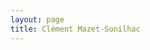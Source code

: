 ```yaml
---
layout: page
title: Clément Mazet-Sonilhac
---
```


<!--- ### Presentation >


hello! my name is clément mazet-sonilhac.

i am an assistant professor at [Bocconi University](https://finance.unibocconi.eu/people) and associate researcher at collège de France [Economics of Innovation Lab](https://www.college-de-france.fr/site/en-economics-innovation-lab/Clement-Mazet-Sonilhac.htm) and [IGIER](http://www.igier.unibocconi.it/). 

previousy, i worked as a research economist at [Banque de France](https://www.banque-france.fr/en/page-sommaire/research) 
and i visited [MIT Sloan](https://mitsloan.mit.edu/faculty/academic-groups/finance/about-us) under the invitation of [David Thesmar](https://sites.google.com/site/dthesmar/).\
i received my phd from [SciencesPo, Paris](http://econ.sciences-po.fr/faculty-permanent-faculty) under the supervision of [Thomas Chaney](https://sites.google.com/site/thomaschaney/) in 2021.  

my research is in finance, international trade and studies the role of information frictions.  
[learn more about my research.](/research)

<!---  ### Research >

# contact

[clement [dot] mazetsonilhac [at] unibocconi [dot] it](mailto:clement.mazetsonilhac@unibocconi.it)  
bocconi university\
via roentgen, 1 (2nd floor)\
20136, milano


